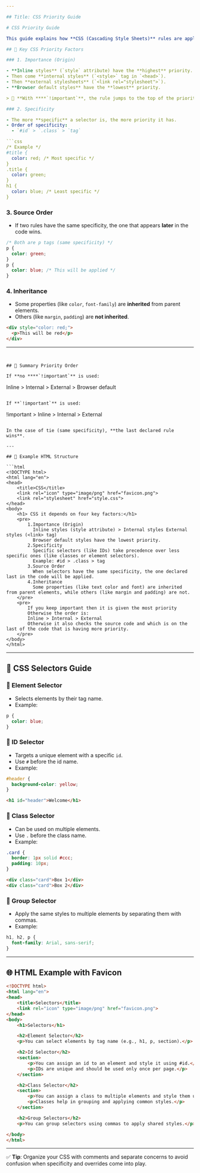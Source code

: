```yaml
---

## Title: CSS Priority Guide

# CSS Priority Guide

This guide explains how **CSS (Cascading Style Sheets)** rules are applied when multiple styles target the same element. There are four key factors:

## 🔑 Key CSS Priority Factors

### 1. Importance (Origin)

- **Inline styles** (`style` attribute) have the **highest** priority.
- Then come **internal styles** (`<style>` tag in `<head>`).
- Then **external stylesheets** (`<link rel="stylesheet">`).
- **Browser default styles** have the **lowest** priority.

> 📌 **With ****`!important`**, the rule jumps to the top of the priority list.

### 2. Specificity

- The more **specific** a selector is, the more priority it has.
- Order of specificity:
  - `#id` > `.class` > `tag`

```css
/* Example */
#title {
  color: red; /* Most specific */
}
.title {
  color: green;
}
h1 {
  color: blue; /* Least specific */
}
```

### 3. Source Order

- If two rules have the same specificity, the one that appears **later** in the code wins.

```css
/* Both are p tags (same specificity) */
p {
  color: green;
}
p {
  color: blue; /* This will be applied */
}
```

### 4. Inheritance

- Some properties (like `color`, `font-family`) are **inherited** from parent elements.
- Others (like `margin`, `padding`) are **not inherited**.

```html
<div style="color: red;">
  <p>This will be red</p>
</div>
```

---
```


## 📝 Summary Priority Order

If **no ****`!important`** is used:

```
Inline > Internal > External > Browser default
```

If **`!important`** is used:

```
!important > Inline > Internal > External
```

In the case of tie (same specificity), **the last declared rule wins**.

---

## 🧪 Example HTML Structure

```html
<!DOCTYPE html>
<html lang="en">
<head>
    <title>CSS</title>
    <link rel="icon" type="image/png" href="favicon.png">
    <link rel="stylesheet" href="style.css">
</head>
<body>
    <h1> CSS it depends on four key factors:</h1>
    <pre>
        1.Importance (Origin)
          Inline styles (style attribute) > Internal styles External styles (<link> tag)
          Browser default styles have the lowest priority.
        2.Specificity
          Specific selectors (like IDs) take precedence over less specific ones (like classes or element selectors).
          Example: #id > .class > tag
        3.Source Order
          When selectors have the same specificity, the one declared last in the code will be applied.
        4.Inheritance
          Some properties (like text color and font) are inherited from parent elements, while others (like margin and padding) are not.
    </pre>
    <pre>
        If you keep important then it is given the most priority
        Otherwise the order is:
        Inline > Internal > External
        Otherwise it also checks the source code and which is on the last of the code that is having more priority.
    </pre>
</body>
</html>
```

---

## 🎯 CSS Selectors Guide

### 🔹 Element Selector

- Selects elements by their tag name.
- Example:
```css
p {
  color: blue;
}
```

### 🔹 ID Selector

- Targets a unique element with a specific `id`.
- Use `#` before the id name.
- Example:
```css
#header {
  background-color: yellow;
}
```
```html
<h1 id="header">Welcome</h1>
```

### 🔹 Class Selector

- Can be used on multiple elements.
- Use `.` before the class name.
- Example:
```css
.card {
  border: 1px solid #ccc;
  padding: 10px;
}
```
```html
<div class="card">Box 1</div>
<div class="card">Box 2</div>
```

### 🔹 Group Selector

- Apply the same styles to multiple elements by separating them with commas.
- Example:
```css
h1, h2, p {
  font-family: Arial, sans-serif;
}
```

---

## 🌐 HTML Example with Favicon

```html
<!DOCTYPE html>
<html lang="en">
<head>
    <title>Selectors</title>
    <link rel="icon" type="image/png" href="favicon.png">
</head>
<body>
    <h1>Selectors</h1>

    <h2>Element Selector</h2>
    <p>You can select elements by tag name (e.g., h1, p, section).</p>

    <h2>Id Selector</h2>
    <section>
        <p>You can assign an id to an element and style it using #id.</p>
        <p>IDs are unique and should be used only once per page.</p>
    </section>

    <h2>Class Selector</h2>
    <section>
        <p>You can assign a class to multiple elements and style them using .class.</p>
        <p>Classes help in grouping and applying common styles.</p>
    </section>

    <h2>Group Selectors</h2>
    <p>You can group selectors using commas to apply shared styles.</p>

</body>
</html>
```

---

✅ **Tip**: Organize your CSS with comments and separate concerns to avoid confusion when specificity and overrides come into play.

